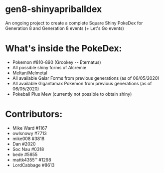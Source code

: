 # gen8-shinyapriballdex
An ongoing project to create a complete Square Shiny PokeDex for Generation 8 and Generation 8 events (+ Let's Go events)

# What's inside the PokeDex:
* Pokemon #810-890 (Grookey -- Eternatus)
* All possible shiny forms of Alcremie
* Meltan/Melmetal
* All available Galar Forms from previous generations (as of 06/05/2020)
* All available Gigantamax Pokemon from previous generations (as of 06/05/2020)
* Pokeball Plus Mew (currently not possible to obtain shiny)

# Contributors:
* Mike Ward #1167
* owlsnowy #7713
* mike008 #3818
* Dan #2020
* Soc Nau #0318
* bede #5655
* mattk4355™ #1298
* LordCabbage #8613
